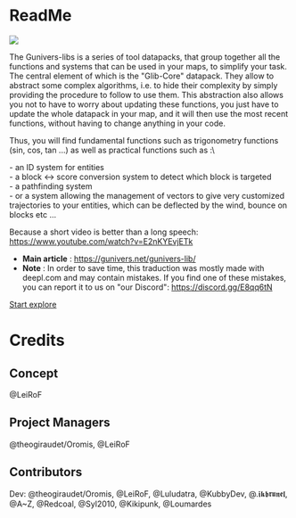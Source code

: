 # ReadMe

![](https://gunivers.net/wp-content/uploads/2020/08/Glibs_banner.jpg)

The Gunivers-libs is a series of tool datapacks, that group together all the
functions and systems that can be used in your maps, to simplify your task.
The central element of which is the "Glib-Core" datapack.
They allow to abstract some complex algorithms, i.e. to hide their complexity
by simply providing the procedure to follow to use them. This abstraction also
allows you not to have to worry about updating these functions, you just have
to update the whole datapack in your map, and it will then use the most recent
functions, without having to change anything in your code.

Thus, you will find fundamental functions such as trigonometry functions
(sin, cos, tan ...) as well as practical functions such as :\

\- an ID system for entities\
\- a block <-> score conversion system to detect which block is targeted\
\- a pathfinding system\
\- or a system allowing the management of vectors to give very customized
trajectories to your entities, which can be deflected by the wind, bounce
on blocks etc ...

Because a short video is better than a long speech:
<https://www.youtube.com/watch?v=E2nKYEvjETk>

* **Main article** : <https://gunivers.net/gunivers-lib/>
* **Note** : In order to save time, this traduction was mostly made with
deepl.com and may contain mistakes. If you find one of these mistakes, you
can report it to us on "our Discord": <https://discord.gg/E8qq6tN>

[Start explore](SUMMARY.md)

# Credits

## Concept
@LeiRoF

## Project Managers
@theogiraudet/Oromis, @LeiRoF

## Contributors
Dev: @theogiraudet/Oromis, @LeiRoF, @Luludatra, @KubbyDev, @.𝖎𝖐𝖇𝖗𝖚𝖓𝖊𝖑, @A~Z, @Redcoal, @Syl2010, @Kikipunk, @Loumardes 